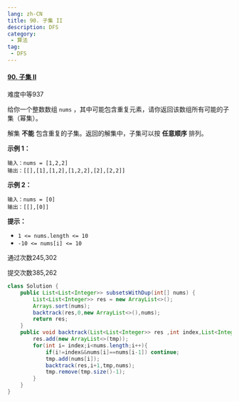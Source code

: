 ```yaml
---
lang: zh-CN
title: 90. 子集 II
description: DFS
category: 
 - 算法
tag:
 - DFS
---
```


#### [90. 子集 II](https://leetcode.cn/problems/subsets-ii/)

难度中等937

给你一个整数数组 `nums` ，其中可能包含重复元素，请你返回该数组所有可能的子集（幂集）。

解集 **不能** 包含重复的子集。返回的解集中，子集可以按 **任意顺序** 排列。

 

**示例 1：**

```
输入：nums = [1,2,2]
输出：[[],[1],[1,2],[1,2,2],[2],[2,2]]
```

**示例 2：**

```
输入：nums = [0]
输出：[[],[0]]
```

 

**提示：**

- `1 <= nums.length <= 10`
- `-10 <= nums[i] <= 10`

通过次数245,302

提交次数385,262

```java
class Solution {
    public List<List<Integer>> subsetsWithDup(int[] nums) {
        List<List<Integer>> res = new ArrayList<>();
        Arrays.sort(nums);
        backtrack(res,0,new ArrayList<>(),nums);
        return res;
    }
    public void backtrack(List<List<Integer>> res ,int index,List<Integer> tmp,int[] nums){
        res.add(new ArrayList<>(tmp));
        for(int i= index;i<nums.length;i++){
            if(i!=index&&nums[i]==nums[i-1]) continue;
            tmp.add(nums[i]);
            backtrack(res,i+1,tmp,nums);
            tmp.remove(tmp.size()-1);
        }
    }
}
```


